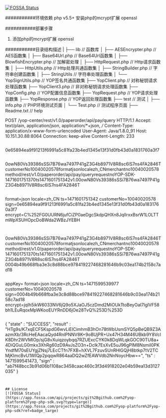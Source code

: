 [![FOSSA Status](https://app.fossa.com/api/projects/git%2Bgithub.com%2Fyop-platform%2Fyop-php-sdk.svg?type=shield)](https://app.fossa.com/projects/git%2Bgithub.com%2Fyop-platform%2Fyop-php-sdk?ref=badge_shield)

###########环境依赖
php v5.5+
安装php的mcrypt扩展 openssl

###########部署步骤
1. 添加php的mcrypt扩展 openssl


###########目录结构描述
|
├── lib                         // 函数库
│   ├── AESEncrypter.php        // AES函数集
│   ├── Base64Url.php           // Base64Url函数集
│   ├── BlowfishEncrypter.php   // 加解密处理
│   ├── HttpRequest.php         // Http请求函数集
│   ├── HttpUtils.php           // Http处理共通函数集
│   ├── StringBuilder.php       // 字符串创建函数集
│   ├── StringUtils             // 字符串处理函数集
│   └── YopSignUtils.php        // YOP签名共通函数集
├── YopClient.php               // 对称秘钥请求处理函数集
├── YopClient3.php              // 非对称秘钥请求处理函数集
├── YopConfig.php               // YOP配置信息函数集
├── YopRequest.php              // YOP请求处理函数集
├── YopResponse.php             // YOP返回处理函数集
├── test                        // 测试
│   ├── info.php                // PHP环境测试页面
│   └── Test.php                // 测试程序页面
├── Readme.txt                  // help



POST /yop-center/rest/v1.0/paperorder/api/pay/query HTTP/1.1
Accept: text/plain, application/json, application/*+json, */*
Content-Type: application/x-www-form-urlencoded
User-Agent: Java/1.8.0_91
Host: 10.151.30.88:8064
Connection: keep-alive
Content-Length: 233
```

```
0e65894ea9f91213f6991a5c81fa23b4ed1345e13f31d0fb43d0a1831760a3f7
```

```
0owN80Vs39386sSSi7B76wa7497P41gZ3G4b8971V8R8sc6lS7ns4FA2846TcustomerNo10040020578formatjsonlocalezh_CNmerchantno10040020578method/rest/v1.0/paperorder/api/pay/queryrequestnoYOP-SDK-1471601751370ts1471601751342v1.00owN80Vs39386sSSi7B76wa7497P41gZ3G4b8971V8R8sc6lS7ns4FA2846T
```

```
format=json
locale=zh_CN
ts=1471601751342
customerNo=10040020578
sign=0e65894ea9f91213f6991a5c81fa23b4ed1345e13f31d0fb43d0a1831760a3f7
encrypt=C%252FG0UURN6jufCiZP0aeDgcSkdpQHXn8JqlIrxxBsrW1LOLTTmWpXSUHOpcDoBWda2WBzJYEBH
```


```
0owN80Vs39386sSSi7B76wa7497P41gZ3G4b8971V8R8sc6lS7ns4FA2846TcustomerNo10040020578formatjsonlocalezh_CNmerchantno10040020578method/rest/v1.0/paperorder/api/pay/queryrequestnoYOP-SDK-1471601751370ts1471601751342v1.00owN80Vs39386sSSi7B76wa7497P41gZ3G4b8971V8R8sc6lS7ns4FA2846T
0004b49b668fba3e3c8d88bce978419227468281646b9c03ea174b2158c7ad18
```

```
appKey=
format=json
locale=zh_CN
ts=1471599539977
customerNo=10040020578
sign=0004b49b668fba3e3c8d88bce978419227468281646b9c03ea174b2158c7ad18
encrypt=jqIh5ikW6033NV6jQ9o5XJaOJ5czDmd2MiOUkTtoBeyOaI7lglVF58bh1LEuRqoxMpWKooEUYRnDD6jOe28TvQ%253D%253D
```

```
{
  "state" : "SUCCESS",
  "result" : "HTg9s/K7xqECF5KspdG6wvLiEICimhmB3hOn78tWbUsmSYQ5pBeQB9Z3AazmXb/3RcHeEAacaQyd4RnlPNNV8K+9oBUjPR+Ux47H34M46UBkb9Y8VcIK8Dhr2WVMIOp/sjG8vXuiqzoybqq7RZUExcCYK0k8DqWLqkGOC90TU8a+4DiQGuLG0mkx3XhRg60zD9AvJsZO3n+Dclk7EsXvE5uJ96gPIM8NsmiI0PKYndfM70sEUYgjZNsj7LEcCTfn7FXB+hXVL7FzuvSUnRHlGQjH8btkp7tV2TCMjKImcBvU1WIQp2pqqwR864aaDQ2wZfEAWVdb2NnNoycHbw==",
  "ts" : 1471599541473,
  "sign" : "ab7f48bcc3b91d06b1108ac3458caac460c3f3d4918202e04b59ea13d3127035"
}
```


## License
[![FOSSA Status](https://app.fossa.com/api/projects/git%2Bgithub.com%2Fyop-platform%2Fyop-php-sdk.svg?type=large)](https://app.fossa.com/projects/git%2Bgithub.com%2Fyop-platform%2Fyop-php-sdk?ref=badge_large)